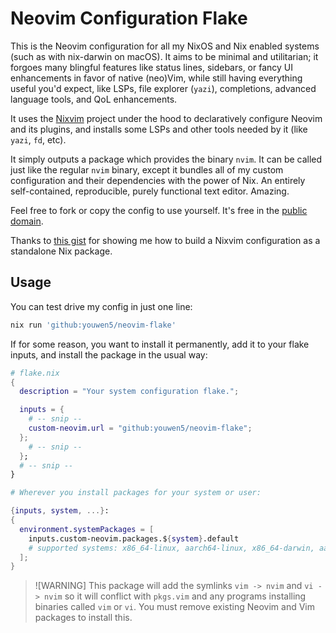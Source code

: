 # Neovim Configuration Flake

This is the Neovim configuration for all my NixOS and Nix enabled systems (such as with nix-darwin on macOS).
It aims to be minimal and utilitarian; it forgoes many blingful features like status lines, sidebars, or fancy UI enhancements
in favor of native (neo)Vim, while still having everything useful you'd expect, like LSPs, file explorer (`yazi`), completions,
advanced language tools, and QoL enhancements.

It uses the [Nixvim](https://nix-community.github.io/nixvim/) project under the hood to declaratively
configure Neovim and its plugins, and installs some LSPs and other tools needed by it (like `yazi`, `fd`, etc).

It simply outputs a package which provides the binary `nvim`. It can be called just like the regular `nvim` binary, except it bundles
all of my custom configuration and their dependencies with the power of Nix. An entirely self-contained, reproducible, purely functional text editor. Amazing.

Feel free to fork or copy the config to use yourself. It's free in the [public domain](./LICENSE).

Thanks to [this gist](https://gist.github.com/siph/288b7c6b5f68a1902d28aebc95fde4c5) for showing me how to
build a Nixvim configuration as a standalone Nix package.

## Usage

You can test drive my config in just one line:
```sh
nix run 'github:youwen5/neovim-flake'
```

If for some reason, you want to install it permanently, add it to your flake inputs,
and install the package in the usual way:

```nix
# flake.nix
{
  description = "Your system configuration flake.";

  inputs = {
    # -- snip --
    custom-neovim.url = "github:youwen5/neovim-flake";
  };
    # -- snip --
  };
  # -- snip --
}
```

```nix
# Wherever you install packages for your system or user:

{inputs, system, ...}:
{
  environment.systemPackages = [
    inputs.custom-neovim.packages.${system}.default
    # supported systems: x86_64-linux, aarch64-linux, x86_64-darwin, aarch64-darwin
  ];
}
```

> ![WARNING]
> This package will add the symlinks `vim -> nvim` and `vi -> nvim` so it will conflict with
> `pkgs.vim` and any programs installing binaries called `vim` or `vi`. You must remove existing
> Neovim and Vim packages to install this.

